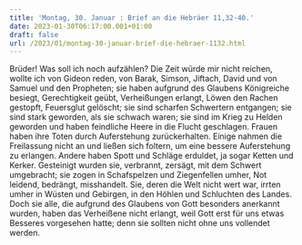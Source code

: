 ```yaml
---
title: 'Montag, 30. Januar : Brief an die Hebräer 11,32-40.'
date: 2023-01-30T06:17:00.001+01:00
draft: false
url: /2023/01/montag-30-januar-brief-die-hebraer-1132.html
---
```


Brüder! Was soll ich noch aufzählen? Die Zeit würde mir nicht reichen, wollte ich von Gideon reden, von Barak, Simson, Jiftach, David und von Samuel und den Propheten; sie haben aufgrund des Glaubens Königreiche besiegt, Gerechtigkeit geübt, Verheißungen erlangt, Löwen den Rachen gestopft, Feuersglut gelöscht; sie sind scharfen Schwertern entgangen; sie sind stark geworden, als sie schwach waren; sie sind im Krieg zu Helden geworden und haben feindliche Heere in die Flucht geschlagen. Frauen haben ihre Toten durch Auferstehung zurückerhalten. Einige nahmen die Freilassung nicht an und ließen sich foltern, um eine bessere Auferstehung zu erlangen. Andere haben Spott und Schläge erduldet, ja sogar Ketten und Kerker. Gesteinigt wurden sie, verbrannt, zersägt, mit dem Schwert umgebracht; sie zogen in Schafspelzen und Ziegenfellen umher, Not leidend, bedrängt, misshandelt. Sie, deren die Welt nicht wert war, irrten umher in Wüsten und Gebirgen, in den Höhlen und Schluchten des Landes. Doch sie alle, die aufgrund des Glaubens von Gott besonders anerkannt wurden, haben das Verheißene nicht erlangt, weil Gott erst für uns etwas Besseres vorgesehen hatte; denn sie sollten nicht ohne uns vollendet werden.